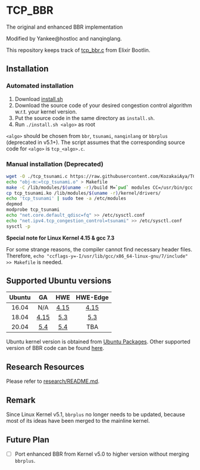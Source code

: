 # TCP_BBR
The original and enhanced BBR implementation

Modified by Yankee@hostloc and nanqinglang.

This repository keeps track of [tcp_bbr.c](https://elixir.bootlin.com/linux/latest/source/net/ipv4/tcp_bbr.c) from Elixir Bootlin.

## Installation

### Automated installation

1. Download [install.sh](https://raw.githubusercontent.com/KozakaiAya/TCP_BBR/master/install.sh)
2. Download the source code of your desired congestion control algorithm w.r.t. your kernel version. 
3. Put the source code in the same directory as `install.sh`.
4. Run `./install.sh <algo>` as root

`<algo>` should be chosen from `bbr`, `tsunami`, `nanqinlang` or `bbrplus` (deprecated in v5.1+). The script assumes that the corresponding source code for `<algo>` is `tcp_<algo>.c`.

### Manual installation (Deprecated)

```Bash
wget -O ./tcp_tsunami.c https://raw.githubusercontent.com/KozakaiAya/TCP_BBR/master/v5.5/tcp_bbr.c
echo "obj-m:=tcp_tsunami.o" > Makefile
make -C /lib/modules/$(uname -r)/build M=`pwd` modules CC=/usr/bin/gcc
cp tcp_tsunami.ko /lib/modules/$(uname -r)/kernel/drivers/
echo 'tcp_tsunami' | sudo tee -a /etc/modules
depmod
modprobe tcp_tsunami
echo "net.core.default_qdisc=fq" >> /etc/sysctl.conf
echo "net.ipv4.tcp_congestion_control=tsunami" >> /etc/sysctl.conf
sysctl -p
```

**Special note for Linux Kernel 4.15 & gcc 7.3**

For some strange reasons, the compiler cannot find necessary header files. Therefore, ```echo "ccflags-y=-I/usr/lib/gcc/x86_64-linux-gnu/7/include" >> Makefile``` is needed.

## Supported Ubuntu versions

| Ubuntu |  GA  |  HWE | HWE-Edge |
|:------:|:----:|:----:|:--------:|
|  16.04 | N/A                                                                  | [4.15](https://github.com/KozakaiAya/TCP_BBR/tree/master/code/v4.15)  | [4.15](https://github.com/KozakaiAya/TCP_BBR/tree/master/code/v4.15)  |
|  18.04 | [4.15](https://github.com/KozakaiAya/TCP_BBR/tree/master/code/v4.15) | [5.3](https://github.com/KozakaiAya/TCP_BBR/tree/master/code/v5.3)    | [5.3](https://github.com/KozakaiAya/TCP_BBR/tree/master/code/v5.3)    |
|  20.04 | [5.4](https://github.com/KozakaiAya/TCP_BBR/tree/master/code/v5.4)   | [5.4](https://github.com/KozakaiAya/TCP_BBR/tree/master/code/v5.4)    | TBA   |

Ubuntu kernel version is obtained from [Ubuntu Packages](https://packages.ubuntu.com/search?suite=all&arch=arm64&searchon=names&keywords=linux-generic). Other supported version of BBR code can be found [here](https://github.com/KozakaiAya/TCP_BBR/tree/master/code).

## Research Resources

Please refer to [research/README.md](https://github.com/KozakaiAya/TCP_BBR/blob/master/research/README.md).

## Remark

Since Linux Kernel v5.1, `bbrplus` no longer needs to be updated, because most of its ideas have been merged to the mainline kernel.

## Future Plan

- [ ] Port enhanced BBR from Kernel v5.0 to higher version without merging `bbrplus`.